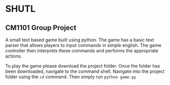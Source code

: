 # SHUTL
## CM1101 Group Project

A small text based game built using python. The game has a
basic text parser that allows players to input commands
in simple english. The game controller then interprets these
commands and performs the appropriate actions.

To play the game please download the project folder. Once the
folder has been downloaded, navigate to the command shell.
Navigate into the project folder using the ``` cd ``` command.
Then simply run ``` python game.py ```
